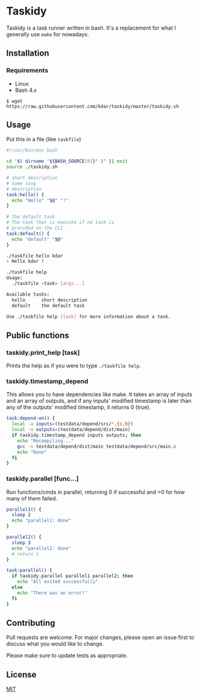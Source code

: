 # Taskidy

Taskidy is a task runner written in bash. It's a replacement for what I generally use `make` for nowadays.

## Installation

### Requirements

* Linux
* Bash 4.x

`$ wget https://raw.githubusercontent.com/kdar/taskidy/master/taskidy.sh`

## Usage

Put this in a file (like `taskfile`)

```bash
#!/usr/bin/env bash

cd "$( dirname "${BASH_SOURCE[0]}" )" || exit
source ./taskidy.sh

# short description
# Some long
# description
task:hello() {  
  echo "Hello" "$@" "!"
}

# the default task
# The task that is execute if no task is
# provided on the CLI.
task:default() {
  echo "default" "$@"
}
```

```bash
./taskfile hello kdar
> Hello kdar !
```

```bash
./taskfile help  
Usage:
  ./taskfile <task> [args...]

Available tasks:
  hello      short description
  default    the default task  

Use ./taskfile help [task] for more information about a task.
```

## Public functions

### taskidy.print_help [task]

Prints the help as if you were to type `./taskfile help`.

### taskidy.timestamp_depend <inputs> <outputs>

This allows you to have dependencies like make. It takes an array of inputs and an array of outputs, and if any inputs' modified timestamp is later than any of the outputs' modified timestamp, it returns 0 (true).

```bash
task:depend-on() {
  local -a inputs=(testdata/depend/src/*.{c,h})
  local -a outputs=(testdata/depend/dist/main)
  if taskidy.timestamp_depend inputs outputs; then
    echo "Recompiling..."
    gcc -o testdata/depend/dist/main testdata/depend/src/main.c
    echo "Done"
  fi
}
```

### taskidy.parallel [func...]

Run functions/cmds in parallel, returning 0 if successful and >0 for how many of them failed.

```bash
parallel1() {
  sleep 2
  echo "parallel1: done"
}

parallel2() {
  sleep 3
  echo "parallel2: done"
  # return 1
}

task:parallel() {
  if taskidy.parallel parallel1 parallel2; then
    echo "All exited successfully"
  else
    echo "There was an error!"
  fi
}
```

## Contributing

Pull requests are welcome. For major changes, please open an issue first to discuss what you would like to change.

Please make sure to update tests as appropriate.

## License

[MIT](https://choosealicense.com/licenses/mit/)
